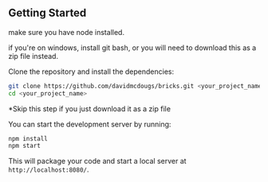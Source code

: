 ## Getting Started

make sure you have node installed.

 if you're on windows, install git bash, or you will need to download this as a zip file instead.

Clone the repository and install the dependencies:

```bash
git clone https://github.com/davidmcdougs/bricks.git <your_project_name>
cd <your_project_name>
```
*Skip this step if you just download it as a zip file


You can start the development server by running:

```bash
npm install
npm start
```

This will package your code and start a local server at `http://localhost:8080/`.
 